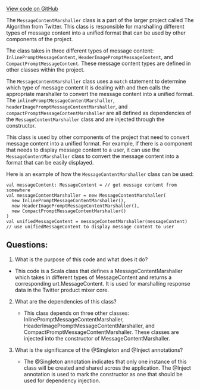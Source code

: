 [View code on GitHub](https://github.com/misbahsy/the-algorithm/product-mixer/core/src/main/scala/com/twitter/product_mixer/core/functional_component/marshaller/response/urt/item/message/MessageContentMarshaller.scala)

The `MessageContentMarshaller` class is a part of the larger project called The Algorithm from Twitter. This class is responsible for marshalling different types of message content into a unified format that can be used by other components of the project. 

The class takes in three different types of message content: `InlinePromptMessageContent`, `HeaderImagePromptMessageContent`, and `CompactPromptMessageContent`. These message content types are defined in other classes within the project. 

The `MessageContentMarshaller` class uses a `match` statement to determine which type of message content it is dealing with and then calls the appropriate marshaller to convert the message content into a unified format. The `inlinePromptMessageContentMarshaller`, `headerImagePromptMessageContentMarshaller`, and `compactPromptMessageContentMarshaller` are all defined as dependencies of the `MessageContentMarshaller` class and are injected through the constructor. 

This class is used by other components of the project that need to convert message content into a unified format. For example, if there is a component that needs to display message content to a user, it can use the `MessageContentMarshaller` class to convert the message content into a format that can be easily displayed. 

Here is an example of how the `MessageContentMarshaller` class can be used:

```
val messageContent: MessageContent = // get message content from somewhere
val messageContentMarshaller = new MessageContentMarshaller(
  new InlinePromptMessageContentMarshaller(),
  new HeaderImagePromptMessageContentMarshaller(),
  new CompactPromptMessageContentMarshaller()
)
val unifiedMessageContent = messageContentMarshaller(messageContent)
// use unifiedMessageContent to display message content to user
```
## Questions: 
 1. What is the purpose of this code and what does it do?
   - This code is a Scala class that defines a MessageContentMarshaller which takes in different types of MessageContent and returns a corresponding urt.MessageContent. It is used for marshalling response data in the Twitter product mixer core.
   
2. What are the dependencies of this class?
   - This class depends on three other classes: InlinePromptMessageContentMarshaller, HeaderImagePromptMessageContentMarshaller, and CompactPromptMessageContentMarshaller. These classes are injected into the constructor of MessageContentMarshaller.

3. What is the significance of the @Singleton and @Inject annotations?
   - The @Singleton annotation indicates that only one instance of this class will be created and shared across the application. The @Inject annotation is used to mark the constructor as one that should be used for dependency injection.